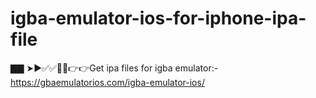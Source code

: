 # igba-emulator-ios-for-iphone-ipa-file
▇▇ ➤►✅✅🔵🔴👉👉Get ipa files for igba emulator:-https://gbaemulatorios.com/igba-emulator-ios/
